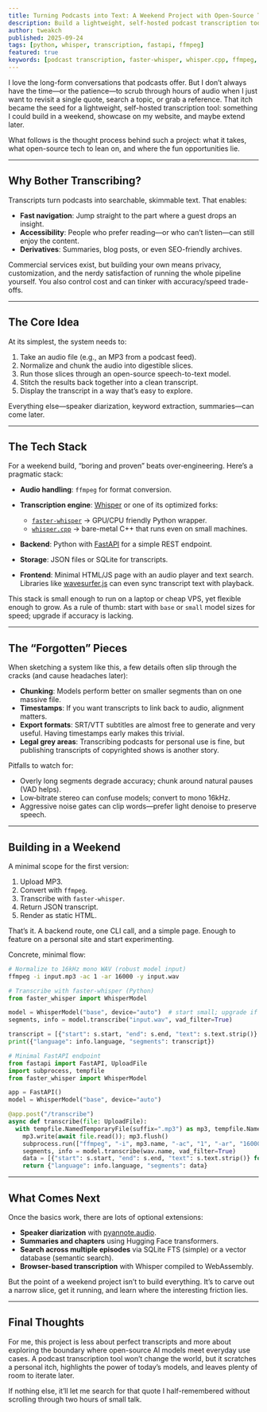 ```yaml
---
title: Turning Podcasts into Text: A Weekend Project with Open-Source Tools
description: Build a lightweight, self-hosted podcast transcription tool in a weekend using ffmpeg, Whisper/faster-whisper, and a tiny FastAPI backend—what matters, pitfalls to avoid, and how to iterate.
author: tweakch
published: 2025-09-24
tags: [python, whisper, transcription, fastapi, ffmpeg]
featured: true
keywords: [podcast transcription, faster-whisper, whisper.cpp, ffmpeg, fastapi]
---
```


<!-- Title comes from front matter -->

I love the long-form conversations that podcasts offer. But I don’t always have the time—or the patience—to scrub through hours of audio when I just want to revisit a single quote, search a topic, or grab a reference. That itch became the seed for a lightweight, self-hosted transcription tool: something I could build in a weekend, showcase on my website, and maybe extend later.

What follows is the thought process behind such a project: what it takes, what open-source tech to lean on, and where the fun opportunities lie.

---

## Why Bother Transcribing?

Transcripts turn podcasts into searchable, skimmable text. That enables:

* **Fast navigation**: Jump straight to the part where a guest drops an insight.
* **Accessibility**: People who prefer reading—or who can’t listen—can still enjoy the content.
* **Derivatives**: Summaries, blog posts, or even SEO-friendly archives.

Commercial services exist, but building your own means privacy, customization, and the nerdy satisfaction of running the whole pipeline yourself. You also control cost and can tinker with accuracy/speed trade-offs.

---

## The Core Idea

At its simplest, the system needs to:

1. Take an audio file (e.g., an MP3 from a podcast feed).
2. Normalize and chunk the audio into digestible slices.
3. Run those slices through an open-source speech-to-text model.
4. Stitch the results back together into a clean transcript.
5. Display the transcript in a way that’s easy to explore.

Everything else—speaker diarization, keyword extraction, summaries—can come later.

---

## The Tech Stack

For a weekend build, “boring and proven” beats over‑engineering. Here’s a pragmatic stack:

* **Audio handling**: `ffmpeg` for format conversion.
* **Transcription engine**: [Whisper](https://github.com/openai/whisper) or one of its optimized forks:

  * [`faster-whisper`](https://github.com/SYSTRAN/faster-whisper) → GPU/CPU friendly Python wrapper.
  * [`whisper.cpp`](https://github.com/ggerganov/whisper.cpp) → bare-metal C++ that runs even on small machines.
* **Backend**: Python with [FastAPI](https://fastapi.tiangolo.com/) for a simple REST endpoint.
* **Storage**: JSON files or SQLite for transcripts.
* **Frontend**: Minimal HTML/JS page with an audio player and text search. Libraries like [wavesurfer.js](https://wavesurfer-js.org/) can even sync transcript text with playback.

This stack is small enough to run on a laptop or cheap VPS, yet flexible enough to grow. As a rule of thumb: start with `base` or `small` model sizes for speed; upgrade if accuracy is lacking.

---

## The “Forgotten” Pieces

When sketching a system like this, a few details often slip through the cracks (and cause headaches later):

* **Chunking**: Models perform better on smaller segments than on one massive file.
* **Timestamps**: If you want transcripts to link back to audio, alignment matters.
* **Export formats**: SRT/VTT subtitles are almost free to generate and very useful. Having timestamps early makes this trivial.
* **Legal grey areas**: Transcribing podcasts for personal use is fine, but publishing transcripts of copyrighted shows is another story.

Pitfalls to watch for:

* Overly long segments degrade accuracy; chunk around natural pauses (VAD helps).
* Low‑bitrate stereo can confuse models; convert to mono 16kHz.
* Aggressive noise gates can clip words—prefer light denoise to preserve speech.

---

## Building in a Weekend

A minimal scope for the first version:

1. Upload MP3.
2. Convert with `ffmpeg`.
3. Transcribe with `faster-whisper`.
4. Return JSON transcript.
5. Render as static HTML.

That’s it. A backend route, one CLI call, and a simple page. Enough to feature on a personal site and start experimenting.

Concrete, minimal flow:

```bash
# Normalize to 16kHz mono WAV (robust model input)
ffmpeg -i input.mp3 -ac 1 -ar 16000 -y input.wav
```

```python
# Transcribe with faster-whisper (Python)
from faster_whisper import WhisperModel

model = WhisperModel("base", device="auto")  # start small; upgrade if needed
segments, info = model.transcribe("input.wav", vad_filter=True)

transcript = [{"start": s.start, "end": s.end, "text": s.text.strip()} for s in segments]
print({"language": info.language, "segments": transcript})
```

```python
# Minimal FastAPI endpoint
from fastapi import FastAPI, UploadFile
import subprocess, tempfile
from faster_whisper import WhisperModel

app = FastAPI()
model = WhisperModel("base", device="auto")

@app.post("/transcribe")
async def transcribe(file: UploadFile):
  with tempfile.NamedTemporaryFile(suffix=".mp3") as mp3, tempfile.NamedTemporaryFile(suffix=".wav") as wav:
    mp3.write(await file.read()); mp3.flush()
    subprocess.run(["ffmpeg", "-i", mp3.name, "-ac", "1", "-ar", "16000", "-y", wav.name], check=True)
    segments, info = model.transcribe(wav.name, vad_filter=True)
    data = [{"start": s.start, "end": s.end, "text": s.text.strip()} for s in segments]
    return {"language": info.language, "segments": data}
```

---

## What Comes Next

Once the basics work, there are lots of optional extensions:

* **Speaker diarization** with [pyannote.audio](https://github.com/pyannote/pyannote-audio).
* **Summaries and chapters** using Hugging Face transformers.
* **Search across multiple episodes** via SQLite FTS (simple) or a vector database (semantic search).
* **Browser-based transcription** with Whisper compiled to WebAssembly.

But the point of a weekend project isn’t to build everything. It’s to carve out a narrow slice, get it running, and learn where the interesting friction lies.

---

## Final Thoughts

For me, this project is less about perfect transcripts and more about exploring the boundary where open-source AI models meet everyday use cases. A podcast transcription tool won’t change the world, but it scratches a personal itch, highlights the power of today’s models, and leaves plenty of room to iterate later.

If nothing else, it’ll let me search for that quote I half-remembered without scrolling through two hours of small talk.
